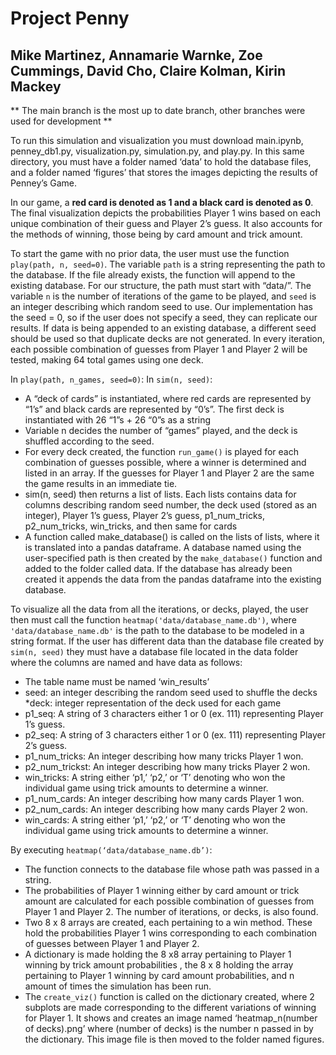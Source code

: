 # Project Penny
## Mike Martinez, Annamarie Warnke, Zoe Cummings, David Cho, Claire Kolman, Kirin Mackey

** The main branch is the most up to date branch, other branches were used for development **

To run this simulation and visualization you must download main.ipynb, penney_db1.py, visualization.py, simulation.py, and play.py. In this same directory, you must have a folder named ‘data’ to hold the database files, and a folder named ‘figures’ that stores the images depicting the results of Penney’s Game.

In our game, a **red card is denoted as 1 and a black card is denoted as 0**. The final visualization depicts the probabilities Player 1 wins based on each unique combination of their guess and Player 2’s guess. It also accounts for the methods of winning, those being by card amount and trick amount.

To start the game with no prior data, the user must use the function `play(path, n, seed=0)`. The variable `path` is a string representing the path to the database. If the file already exists, the function will append to the existing database. For our structure, the path must start with “data/”. The variable `n` is the number of iterations of the game to be played, and `seed` is an integer describing which random seed to use. Our implementation has the seed = 0, so if the user does not specify a seed, they can replicate our results. If data is being appended to an existing database, a different seed should be used so that duplicate decks are not generated.
In every iteration, each possible combination of guesses from Player 1 and Player 2 will be tested, making 64 total games using one deck. 

In `play(path, n_games, seed=0)`:
In `sim(n, seed)`:
* A “deck of cards” is instantiated, where red cards are represented by “1’s” and black cards are represented by “0’s”. The first deck is instantiated with 26 “1”s + 26 “0”s as a string
* Variable n decides the number of “games” played, and the deck is shuffled according to the seed.
* For every deck created, the function `run_game()` is played for each combination of guesses possible, where a winner is determined and listed in an array. If the guesses for Player 1 and Player 2 are the same the game results in an immediate tie. 
* sim(n, seed) then returns a list of lists. Each lists contains data for columns describing random seed number, the deck used (stored as an integer), Player 1’s guess, Player 2’s guess, p1_num_tricks, p2_num_tricks, win_tricks, and then same for cards
* A function called make_database() is called on the lists of lists, where it is translated into a pandas dataframe. A database named using the user-specified path is then created by the `make_database()` function and added to the folder called data. If the database has already been created it appends the data from the pandas dataframe into the existing database.

To visualize all the data from all the iterations, or decks, played, the user then must call the function `heatmap('data/database_name.db')`, where `'data/database_name.db'` is the path to the database to be modeled in a string format.  If the user has different data than the database file created by `sim(n, seed)` they must have a database file located in the data folder where the columns are named and have data as follows:
* The table name must be named ‘win_results’
* seed: an integer describing the random seed used to shuffle the decks
*deck: integer representation of the deck used for each game 
* p1_seq: A string of 3 characters either 1 or 0 (ex. 111) representing Player 1’s guess.
* p2_seq: A string of 3 characters either 1 or 0 (ex. 111) representing Player 2’s guess.
* p1_num_tricks: An integer describing how many tricks Player 1 won.
* p2_num_trickst: An integer describing how many tricks Player 2 won.
* win_tricks: A string either ‘p1,’ ‘p2,’ or ‘T’ denoting who won the individual game using trick amounts to determine a winner.
* p1_num_cards: An integer describing how many cards Player 1 won.
* p2_num_cards: An integer describing how many cards Player 2 won.
* win_cards: A string either ‘p1,’ ‘p2,’ or ‘T’ denoting who won the individual game using trick amounts to determine a winner.

By executing `heatmap(‘data/database_name.db’)`:
* The function connects to the database file whose path was passed in a string.
* The probabilities of Player 1 winning either by card amount or trick amount are calculated for each possible combination of guesses from Player 1 and Player 2. The number of iterations, or decks, is also found. 
* Two 8 x 8 arrays are created, each pertaining to a win method. These hold the probabilities Player 1 wins corresponding to each combination of guesses between Player 1 and Player 2.
* A dictionary is made holding the 8 x8 array pertaining to Player 1 winning by trick amount probabilities , the 8 x 8 holding the array pertaining to Player 1 winning by card amount probabilities, and n amount of times the simulation has been run.
* The `create_viz()` function is called on the dictionary created, where 2 subplots are made corresponding to the different variations of winning for Player 1. It shows and creates an image named ‘heatmap_n(number of decks).png’ where (number of decks) is the number n passed in by the dictionary. This image file is then moved to the folder named figures.
